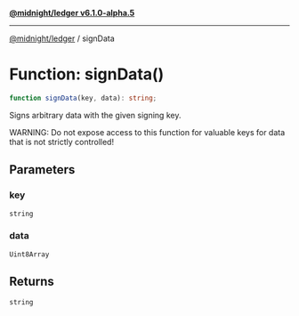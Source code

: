 [**@midnight/ledger v6.1.0-alpha.5**](../README.md)

***

[@midnight/ledger](../globals.md) / signData

# Function: signData()

```ts
function signData(key, data): string;
```

Signs arbitrary data with the given signing key.

WARNING: Do not expose access to this function for valuable keys for data
that is not strictly controlled!

## Parameters

### key

`string`

### data

`Uint8Array`

## Returns

`string`
